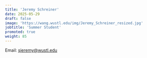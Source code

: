 ```yaml
---
title: 'Jeremy Schreiner'
date: 2025-05-29
draft: false
image: 'https://wang.wustl.edu/img/Jeremy_Schreiner_resized.jpg'
jobtitle: 'Summer Student'
promoted: true
weight: 85
---
```

Email: sjeremy@wustl.edu
